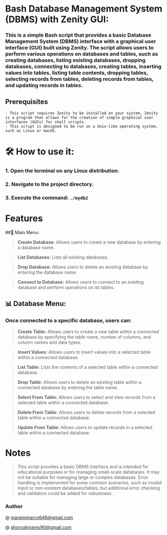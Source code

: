

# Bash Database Management System (DBMS) with Zenity GUI:

  ### This is a simple Bash script that provides a basic Database Management System (DBMS) interface with a graphical user interface (GUI) built using Zenity. The script allows users to perform various operations on databases and tables, such as creating databases, listing existing databases, dropping databases, connecting to databases, creating tables, inserting values into tables, listing table contents, dropping tables, selecting records from tables, deleting records from tables, and updating records in tables.

  ## Prerequisites

    - This script requires Zenity to be installed on your system. Zenity is a program that allows for the creation of simple graphical user interfaces (GUIs) for shell scripts.
    - This script is designed to be run on a Unix-like operating system, such as Linux or macOS.


   # 🛠 How to use it:
 ### 1. Open the terminal on any Linux distribution.
 ### 2. Navigate to the project directory.
 ### 3. Execute the command: `./mydb2`
 
# Features
 ##📌 Main Menu:
>**Create Database:** Allows users to create a new database by entering a database name.

>**List Databases:** Lists all existing databases.

>**Drop Database:** Allows users to delete an existing database by entering the database name.

>**Connect to Database:** Allows users to connect to an existing database and perform operations on its tables.

## 📊 Database Menu:
 ### Once connected to a specific database, users can:
 
>**Create Table:** Allows users to create a new table within a connected database by specifying the table name, number of columns, and column names and data types.

>**Insert Values:** Allows users to insert values into a selected table within a connected database.

>**List Table:** Lists the contents of a selected table within a connected database.

>**Drop Table:** Allows users to delete an existing table within a connected database by entering the table name.

>**Select From Table:** Allows users to select and view records from a selected table within a connected database.

>**Delete From Table:** Allows users to delete records from a selected table within a connected database.

>**Update From Table:** Allows users to update records in a selected table within a connected database.

# Notes
  >This script provides a basic DBMS interface and is intended for educational purposes or for managing small-scale databases. It may not be suitable for managing large or complex databases.
  >Error handling is implemented for some common scenarios, such as invalid input or non-existent databases/tables, but additional error checking and validation could be added for robustness.

### Author


@ maraimmarco646@gmail.com

@ shoroukmarey90@gmail.com
  
